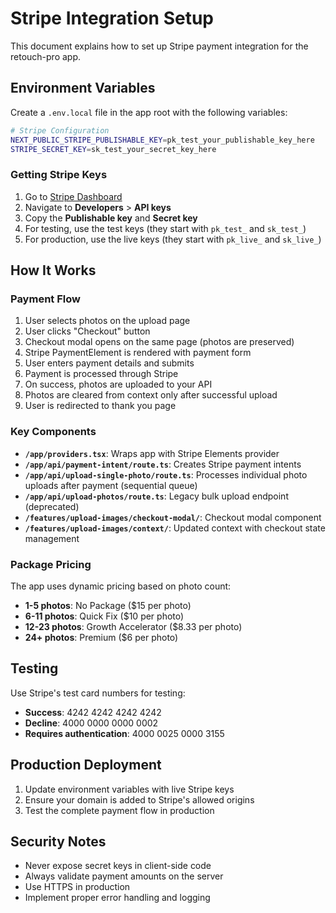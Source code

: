 # Stripe Integration Setup

This document explains how to set up Stripe payment integration for the retouch-pro app.

## Environment Variables

Create a `.env.local` file in the app root with the following variables:

```bash
# Stripe Configuration
NEXT_PUBLIC_STRIPE_PUBLISHABLE_KEY=pk_test_your_publishable_key_here
STRIPE_SECRET_KEY=sk_test_your_secret_key_here
```

### Getting Stripe Keys

1. Go to [Stripe Dashboard](https://dashboard.stripe.com/)
2. Navigate to **Developers** > **API keys**
3. Copy the **Publishable key** and **Secret key**
4. For testing, use the test keys (they start with `pk_test_` and `sk_test_`)
5. For production, use the live keys (they start with `pk_live_` and `sk_live_`)

## How It Works

### Payment Flow

1. User selects photos on the upload page
2. User clicks "Checkout" button
3. Checkout modal opens on the same page (photos are preserved)
4. Stripe PaymentElement is rendered with payment form
5. User enters payment details and submits
6. Payment is processed through Stripe
7. On success, photos are uploaded to your API
8. Photos are cleared from context only after successful upload
9. User is redirected to thank you page

### Key Components

- **`/app/providers.tsx`**: Wraps app with Stripe Elements provider
- **`/app/api/payment-intent/route.ts`**: Creates Stripe payment intents
- **`/app/api/upload-single-photo/route.ts`**: Processes individual photo uploads after payment (sequential queue)
- **`/app/api/upload-photos/route.ts`**: Legacy bulk upload endpoint (deprecated)
- **`/features/upload-images/checkout-modal/`**: Checkout modal component
- **`/features/upload-images/context/`**: Updated context with checkout state management

### Package Pricing

The app uses dynamic pricing based on photo count:

- **1-5 photos**: No Package ($15 per photo)
- **6-11 photos**: Quick Fix ($10 per photo)
- **12-23 photos**: Growth Accelerator ($8.33 per photo)
- **24+ photos**: Premium ($6 per photo)

## Testing

Use Stripe's test card numbers for testing:

- **Success**: 4242 4242 4242 4242
- **Decline**: 4000 0000 0000 0002
- **Requires authentication**: 4000 0025 0000 3155

## Production Deployment

1. Update environment variables with live Stripe keys
2. Ensure your domain is added to Stripe's allowed origins
3. Test the complete payment flow in production

## Security Notes

- Never expose secret keys in client-side code
- Always validate payment amounts on the server
- Use HTTPS in production
- Implement proper error handling and logging
